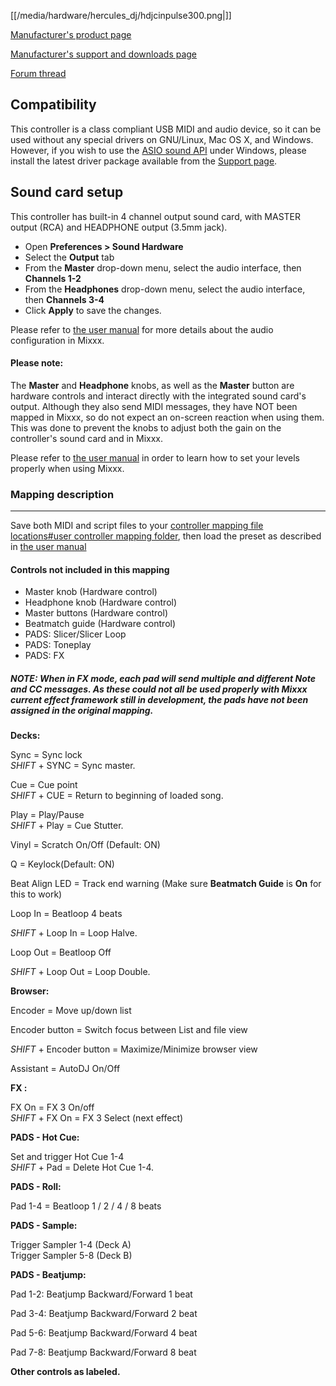 [[/media/hardware/hercules_dj/hdjcinpulse300.png|]]

[Manufacturer's product page](https://www.hercules.com/en-us/product/djcontrolinpulse300) 

[Manufacturer's support and downloads page](https://support.hercules.com/en/product/djcontrolinpulse300-en) 

[Forum thread](https://mixxx.discourse.group/t/hercules-djcontrol-inpulse-300/17854/)

## Compatibility 
This controller is a class compliant USB MIDI and audio device, so it can be used without any special drivers on GNU/Linux, Mac OS X, and Windows. 
However, if you wish to use the [ASIO sound API](https://mixxx.org/manual/latest/en/chapters/preferences.html?highlight=asio#sound-api) under Windows, please install the latest driver package available from the [Support page](https://support.hercules.com/en/product/djcontrolinpulse300-en//).


## Sound card setup 
This controller has built-in 4 channel output sound card, with MASTER output (RCA) and HEADPHONE output (3.5mm jack).

* Open **Preferences > Sound Hardware**  
* Select the  **Output** tab 
* From the **Master**  drop-down menu, select the audio interface, then **Channels 1-2**  
* From the  **Headphones**  drop-down menu, select the audio interface, then  **Channels 3-4**  
* Click  **Apply**  to save the changes. 
																	 

Please refer to [the user manual](https://mixxx.org/manual/latest/en/chapters/example_setups.html#laptop-and-external-usb-audio-interface) for more details about the audio configuration in Mixxx.
																	   

#### Please note: 

The **Master** and **Headphone** knobs, as well as the **Master** button are hardware controls and interact directly with the integrated sound card's output. Although they also send MIDI messages, they have NOT been mapped in Mixxx, so do not expect an on-screen reaction when using them.
This was done to prevent the knobs to adjust both the gain on the controller's sound card and in Mixxx.
																	  

Please refer to [the user manual](https://mixxx.org/manual/latest/en/chapters/djing_with_mixxx.html#djing-gain-staging) in order to learn how to set your levels properly when using Mixxx.  


### Mapping description 

***
				  

Save both MIDI and script files to your [controller mapping file
locations\#user controller mapping
folder](controller%20mapping%20file%20locations#user%20controller%20mapping%20folder), then load the preset as described in [the user manual](https://mixxx.org/manual/latest/en/chapters/controlling_mixxx.html#using-midi-hid-controllers)


#### Controls not included in this mapping
																	  

*  Master knob (Hardware control) 
*  Headphone knob (Hardware control) 
*  Master buttons (Hardware control) 
*  Beatmatch guide (Hardware control) 
*  PADS: Slicer/Slicer Loop  
*  PADS: Toneplay  
*  PADS: FX  
##### NOTE: When in FX mode, each pad will send multiple and different Note and CC messages. As these could not all be used properly with Mixxx current effect framework still in development, the pads have not been assigned in the original mapping.

	  

**Decks:**

Sync = Sync lock  
 _SHIFT_ + SYNC = Sync master. 

Cue = Cue point  
 _SHIFT_ + CUE = Return to beginning of loaded song. 

Play = Play/Pause  
 _SHIFT_ + Play = Cue Stutter. 

 
Vinyl = Scratch On/Off (Default: ON)  
 
Q = Keylock(Default: ON)  
 
Beat Align LED = Track end warning (Make sure **Beatmatch Guide** is **On** for this to work)  
 
Loop In = Beatloop 4  beats

_SHIFT_ + Loop In = Loop Halve.

Loop Out = Beatloop Off

_SHIFT_ + Loop Out = Loop Double.

 
**Browser:**

Encoder = Move up/down list

Encoder button =  Switch focus between List and file view   

 _SHIFT_  + Encoder button = Maximize/Minimize browser view  

Assistant = AutoDJ On/Off

**FX :**     

FX On = FX 3 On/off  
_SHIFT_ + FX On = FX 3 Select (next effect) 

 
**PADS - Hot Cue:** 

Set and trigger Hot Cue 1-4   
_SHIFT_ + Pad = Delete Hot Cue 1-4. 

**PADS - Roll:** 

Pad 1-4 = Beatloop  1 / 2 / 4 / 8 beats 
  
**PADS - Sample:** 
 
Trigger Sampler 1-4 (Deck A)  
Trigger Sampler 5-8 (Deck B) 
 
 **PADS - Beatjump:** 
 
Pad 1-2: Beatjump Backward/Forward 1 beat

Pad 3-4: Beatjump Backward/Forward 2 beat

Pad 5-6: Beatjump Backward/Forward 4 beat

Pad 7-8: Beatjump Backward/Forward 8 beat
 


**Other controls as labeled.**
 